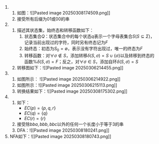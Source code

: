 1. 
	1) 如图：![[Pasted image 20250308174509.png]]
	2) 接受所有后缀为01或00的串
2. 
	1) 描述其状态集，始终态和转移函数如下：
		1) 状态集合$Q$：状态集合中的每个状态$q$表示一个字母表集合$S(S\subseteq \Sigma)$，记录当前出现过的字符，同时另有终态记为$F$
		2) 始终态：初态为$S_0=\emptyset$，表示没有字符出现过，唯一的终态为$F$
		3) 转移函数：对$\forall \sigma\notin S$，添加转移$\delta(S,\sigma)=S\cup \{\sigma\}$以及转移到终态的函数%$\delta(S,\sigma)=F$；反之，对$\forall \sigma\in S$，添加自环$\delta(S,\sigma)=S$
	2) 转移图如下：![[Pasted image 20250306214455.png]]
3. 
	1) 如图所示： ![[Pasted image 20250306214922.png]]
	2) 如图所示：![[Pasted image 20250306215113.png]]
	3) 转换结果如下：![[Pasted image 20250308175302.png]]
4. 
	1) 如下：
		- $EC(p)=\{p,q,r\}$
		- $EC(q)=\{q\}$
		- $EC(r)=\{r\}$
	2) 接受除$bba,bbb,bbc$以外的任何一个长度小于等于3的串
	3) DFA：![[Pasted image 20250308180241.png]]
5. NFA如下：![[Pasted image 20250308180743.png]]